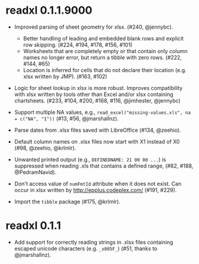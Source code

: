 # readxl 0.1.1.9000

* Improved parsing of sheet geometry for xlsx. (#240, @jennybc).

    - Better handling of leading and embedded blank rows and explicit row skipping. (#224, #194, #178, #156, #101)
    - Worksheets that are completely empty or that contain only column names no longer error, but return a tibble with zero rows. (#222, #144, #65)
    - Location is inferred for cells that do not declare their location (e.g. xlsx written by JMP). (#163, #102)

* Logic for sheet lookup in xlsx is more robust. Improves compatibility with xlsx written by tools other than Excel and/or xlsx containing chartsheets. (#233, #104, #200, #168, #116, @jimhester, @jennybc)

* Support multiple NA values, e.g., `read_excel("missing-values.xls", na = c("NA", "1"))` (#13, #56, @jmarshallnz).

* Parse dates from .xlsx files saved with LibreOffice (#134, @zeehio).

* Default column names on .xlsx files now start with X1 instead of X0 (#98, @zeehio, @krlmlr).

* Unwanted printed output (e.g., `DEFINEDNAME: 21 00 00 ...`) is suppressed when reading .xls that contains a defined range, (#82, #188, @PedramNavid).

* Don't access value of `numFmtId` attribute when it does not exist. Can occur in xlsx written by <http://epplus.codeplex.com/> (#191, #229).

* Import the `tibble` package (#175, @krlmlr).

# readxl 0.1.1

* Add support for correctly reading strings in .xlsx files containing escaped 
  unicode characters (e.g. `_x005F_`) (#51, thanks to @jmarshallnz).
